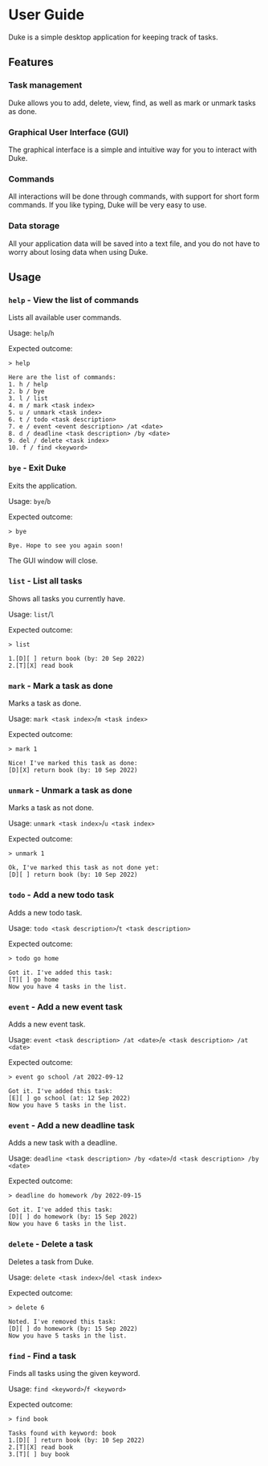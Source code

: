 # User Guide

Duke is a simple desktop application for keeping track of tasks.

## Features 

### Task management

Duke allows you to add, delete, view, find, as well as mark or unmark tasks as done.

### Graphical User Interface (GUI)

The graphical interface is a simple and intuitive way for you to interact with Duke.

### Commands

All interactions will be done through commands, with support for short form commands. If you like typing, Duke will be 
very easy to use.

### Data storage

All your application data will be saved into a text file, and you do not have to worry about losing data when using 
Duke.

## Usage

### `help` - View the list of commands

Lists all available user commands.

Usage: `help`/`h`

Expected outcome:
```
> help

Here are the list of commands:
1. h / help
2. b / bye
3. l / list
4. m / mark <task index>
5. u / unmark <task index>
6. t / todo <task description>
7. e / event <event description> /at <date>
8. d / deadline <task description> /by <date>
9. del / delete <task index>
10. f / find <keyword>
```

### `bye` - Exit Duke

Exits the application.

Usage: `bye`/`b`

Expected outcome:
```
> bye

Bye. Hope to see you again soon!
```
The GUI window will close.

### `list` - List all tasks

Shows all tasks you currently have.

Usage: `list`/`l`

Expected outcome:
```
> list

1.[D][ ] return book (by: 20 Sep 2022)
2.[T][X] read book
```

### `mark` - Mark a task as done

Marks a task as done.

Usage: `mark <task index>`/`m <task index>`

Expected outcome:
```
> mark 1

Nice! I've marked this task as done:
[D][X] return book (by: 10 Sep 2022)
```

### `unmark` - Unmark a task as done

Marks a task as not done.

Usage: `unmark <task index>`/`u <task index>`

Expected outcome:
```
> unmark 1

Ok, I've marked this task as not done yet:
[D][ ] return book (by: 10 Sep 2022)
```

### `todo` - Add a new todo task

Adds a new todo task.

Usage: `todo <task description>`/`t <task description>`

Expected outcome:
```
> todo go home

Got it. I've added this task:
[T][ ] go home
Now you have 4 tasks in the list.
```

### `event` - Add a new event task

Adds a new event task.

Usage: `event <task description> /at <date>`/`e <task description> /at <date>`

Expected outcome:
```
> event go school /at 2022-09-12

Got it. I've added this task:
[E][ ] go school (at: 12 Sep 2022)
Now you have 5 tasks in the list.
```

### `event` - Add a new deadline task

Adds a new task with a deadline.

Usage: `deadline <task description> /by <date>`/`d <task description> /by <date>`

Expected outcome:
```
> deadline do homework /by 2022-09-15

Got it. I've added this task:
[D][ ] do homework (by: 15 Sep 2022)
Now you have 6 tasks in the list.
```

### `delete` - Delete a task

Deletes a task from Duke.

Usage: `delete <task index>`/`del <task index>`

Expected outcome:
```
> delete 6

Noted. I've removed this task:
[D][ ] do homework (by: 15 Sep 2022)
Now you have 5 tasks in the list.
```

### `find` - Find a task

Finds all tasks using the given keyword.

Usage: `find <keyword>`/`f <keyword>`

Expected outcome:
```
> find book

Tasks found with keyword: book
1.[D][ ] return book (by: 10 Sep 2022)
2.[T][X] read book
3.[T][ ] buy book
```

